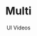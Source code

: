 ---
layout: embed
permalink: apps/bank/architectures/token-operation-payment-transfer-multi/ux-videos
lang: en
page_id: apps-bank-architectures-token-operation-payment-transfer-multi-video


title: Multi
subtitle: UI Videos
backUrl: /apps/bank/architectures/token-operation-payment-transfer-multi

description: Diagrams
---